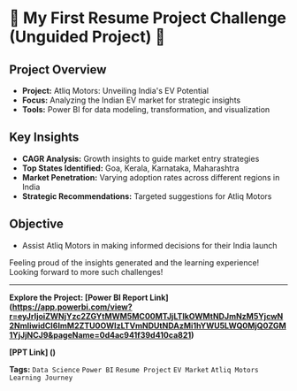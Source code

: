 # 🚀 My First Resume Project Challenge (Unguided Project) 🚀

## Project Overview
- **Project:** Atliq Motors: Unveiling India's EV Potential
- **Focus:** Analyzing the Indian EV market for strategic insights
- **Tools:** Power BI for data modeling, transformation, and visualization

## Key Insights
- **CAGR Analysis:** Growth insights to guide market entry strategies
- **Top States Identified:** Goa, Kerala, Karnataka, Maharashtra
- **Market Penetration:** Varying adoption rates across different regions in India
- **Strategic Recommendations:** Targeted suggestions for Atliq Motors

## Objective
- Assist Atliq Motors in making informed decisions for their India launch

Feeling proud of the insights generated and the learning experience! Looking forward to more such challenges! 

---

**Explore the Project:
[Power BI Report Link] 
(https://app.powerbi.com/view?r=eyJrIjoiZWNjYzc2ZGYtMWM5MC00MTJjLTlkOWMtNDJmNzM5YjcwN2NmIiwidCI6ImM2ZTU0OWIzLTVmNDUtNDAzMi1hYWU5LWQ0MjQ0ZGM1YjJjNCJ9&pageName=0d4ac941f39d410ca821)**

**[PPT Link] ()**

**Tags:** `Data Science` `Power BI` `Resume Project` `EV Market` `Atliq Motors` `Learning Journey`

